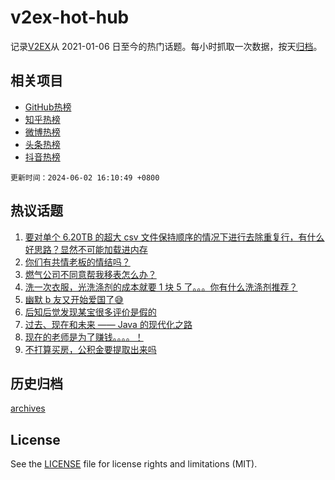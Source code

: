 # v2ex-hot-hub

 记录[V2EX](https://www.v2ex.com/)从 2021-01-06 日至今的热门话题。每小时抓取一次数据，按天[归档](archives)。
 
 ## 相关项目

- [GitHub热榜](https://github.com/lonnyzhang423/github-hot-hub)
- [知乎热榜](https://github.com/lonnyzhang423/zhihu-hot-hub)
- [微博热榜](https://github.com/lonnyzhang423/weibo-hot-hub)
- [头条热榜](https://github.com/lonnyzhang423/toutiao-hot-hub)
- [抖音热榜](https://github.com/lonnyzhang423/douyin-hot-hub)


 `更新时间：2024-06-02 16:10:49 +0800`

## 热议话题

1. [要对单个 6.20TB 的超大 csv 文件保持顺序的情况下进行去除重复行，有什么好思路？显然不可能加载进内存](https://www.v2ex.com/t/1046023)
1. [你们有共情老板的情结吗？](https://www.v2ex.com/t/1046046)
1. [燃气公司不同意帮我移表怎么办？](https://www.v2ex.com/t/1045990)
1. [洗一次衣服，光洗涤剂的成本就要 1 块 5 了。。。你有什么洗涤剂推荐？](https://www.v2ex.com/t/1045977)
1. [幽默 b 友又开始爱国了😅](https://www.v2ex.com/t/1046114)
1. [后知后觉发现某宝很多评价是假的](https://www.v2ex.com/t/1046085)
1. [过去、现在和未来 —— Java 的现代化之路](https://www.v2ex.com/t/1046015)
1. [现在的老师是为了赚钱。。。。！](https://www.v2ex.com/t/1046103)
1. [不打算买房，公积金要提取出来吗](https://www.v2ex.com/t/1045980)

## 历史归档

[archives](archives)

## License

See the [LICENSE](LICENSE) file for license rights and limitations (MIT).
